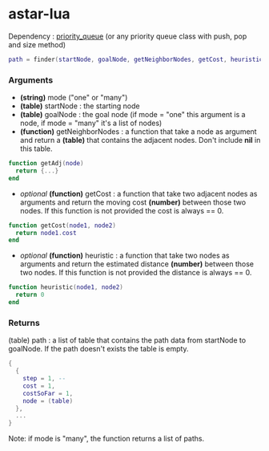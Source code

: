 # astar-lua

Dependency : [priority_queue](https://gist.github.com/LukeMS/89dc587abd786f92d60886f4977b1953) (or any priority queue class with push, pop and size method)

```lua
path = finder(startNode, goalNode, getNeighborNodes, getCost, heuristic)
```
### Arguments
- **(string)** mode ("one" or "many")
- **(table)** startNode : the starting node
- **(table)** goalNode : the goal node (if mode = "one" this argument is a node, if mode = "many" it's a list of nodes)
- **(function)** getNeighborNodes : a function that take a node as argument and return a **(table)** that contains the adjacent nodes. Don't include **nil** in this table.
```lua
function getAdj(node)
  return {...}
end
```
- *optional* **(function)** getCost : a function that take two adjacent nodes as arguments and return the moving cost **(number)** between those two nodes. If this function is not provided the cost is always == 0.
```lua
function getCost(node1, node2)
  return node1.cost
end
```
- *optional* **(function)** heuristic : a function that take two nodes as arguments and return the estimated distance **(number)** between those two nodes. If this function is not provided the distance is always == 0.
```lua
function heuristic(node1, node2)
  return 0
end
```
### Returns
(table) path : a list of table that contains the path data from startNode to goalNode. If the path doesn't exists the table is empty.
```lua
{
  {
    step = 1, -- 
    cost = 1,
    costSoFar = 1,
    node = (table)
  },
  ...
}
```
Note: if mode is "many", the function returns a list of paths.
